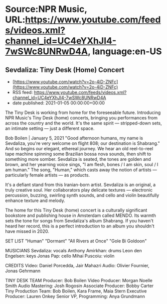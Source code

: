 # Source:NPR Music, URL:https://www.youtube.com/feeds/videos.xml?channel_id=UC4eYXhJI4-7wSWc8UNRwD4A, language:en-US

## Sevdaliza: Tiny Desk (Home) Concert
 - [https://www.youtube.com/watch?v=2o-4iD-ZNFc](https://www.youtube.com/watch?v=2o-4iD-ZNFc)
 - RSS feed: https://www.youtube.com/feeds/videos.xml?channel_id=UC4eYXhJI4-7wSWc8UNRwD4A
 - date published: 2021-01-05 00:00:00+00:00

The Tiny Desk is working from home for the foreseeable future. Introducing NPR Music's Tiny Desk (home) concerts, bringing you performances from across the country and the world. It's the same spirit — stripped-down sets, an intimate setting — just a different space.

Bob Boilen | January 5, 2021 
"Good afternoon humans, my name is Sevdaliza, you're very welcome on flight 808; our destination is Shabrang." And so begins our elegant, ethereal journey. We hear an old reel-to-reel tape machine spinning some Brazilian bossa nova sounds, then shift to something more somber. Sevdaliza is seated, the tones are golden and brown, and her yearning voice sings, "I am flesh, bones / I am skin, soul / I am human." The song, "Human," which casts away the notion of artists — particularly female artists — as products.

It's a defiant stand from this Iranian-born artist. Sevdaliza is an original, a truly creative soul. Her collaborators play delicate textures — electronic percussion, buzzing, swirling synth sounds, and cello and violin beautifully enhance texture and melody.

The home for this Tiny Desk (home) concert is a culturally significant bookstore and publishing house in Amsterdam called MENDO. Its warmth sets the tone for songs from Sevdaliza's album Shabrang. If you haven't heard her record, this is a perfect introduction to an album you shouldn't have missed in 2020.

SET LIST
"Human"
"Dormant"
"All Rivers at Once"
"Gole Bi Goldoon"

MUSICIANS
Sevdaliza: vocals
Anthony Amirkhan: drums
Leon den Engelsen: keys
Jonas Pap: cello
Mihai Puscoiu: violin

CREDITS
Video: Daniel Porcedda, Jair Mahazri
Audio: Olivier Fournier, Jonas Gehrmann

TINY DESK TEAM
Producer: Bob Boilen
Video Producer: Morgan Noelle Smith
Audio Mastering: Josh Rogosin
Associate Producer: Bobby Carter
Tiny Production Team: Bob Boilen, Kara Frame, Maia Stern
Executive Producer: Lauren Onkey
Senior VP, Programming: Anya Grundmann

